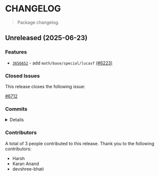 # CHANGELOG

> Package changelog.

<section class="release" id="unreleased">

## Unreleased (2025-06-23)

<section class="features">

### Features

-   [`3656652`](https://github.com/stdlib-js/stdlib/commit/36566524e333dabea3b4b47c00b154accc1c2c23) - add `math/base/special/lucasf` [(#6223)](https://github.com/stdlib-js/stdlib/pull/6223)

</section>

<!-- /.features -->

<section class="issues">

### Closed Issues

This release closes the following issue:

[#6712](https://github.com/stdlib-js/stdlib/issues/6712)

</section>

<!-- /.issues -->

<section class="commits">

### Commits

<details>

-   [`8b784ff`](https://github.com/stdlib-js/stdlib/commit/8b784ff130dfd2f8fdb5e60f5ac0e9ef7450bb66) - **chore:** address commit comments for commit `3656652` [(#6783)](https://github.com/stdlib-js/stdlib/pull/6783) _(by devshree-bhati)_
-   [`3656652`](https://github.com/stdlib-js/stdlib/commit/36566524e333dabea3b4b47c00b154accc1c2c23) - **feat:** add `math/base/special/lucasf` [(#6223)](https://github.com/stdlib-js/stdlib/pull/6223) _(by Harsh, stdlib-bot, Karan Anand)_

</details>

</section>

<!-- /.commits -->

<section class="contributors">

### Contributors

A total of 3 people contributed to this release. Thank you to the following contributors:

-   Harsh
-   Karan Anand
-   devshree-bhati

</section>

<!-- /.contributors -->

</section>

<!-- /.release -->

